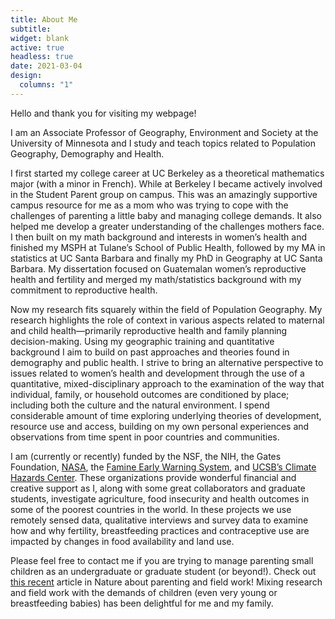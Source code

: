 ```yaml
---
title: About Me
subtitle:
widget: blank
active: true
headless: true
date: 2021-03-04
design:
  columns: "1"
---
```

 
Hello and thank you for visiting my webpage!

I am an Associate Professor of Geography, Environment and Society at the University of Minnesota and I study and teach topics related to Population Geography, Demography and Health.

I first started my college career at UC Berkeley as a theoretical mathematics major (with a minor in French).  While at Berkeley I became actively involved in the Student Parent group on campus.  This was an amazingly supportive campus resource for me as a mom who was trying to cope with the challenges of parenting a little baby and managing college demands.  It also helped me develop a greater understanding of the challenges mothers face.  I then built on my math background and interests in women’s health and finished my MSPH at Tulane’s School of Public Health, followed by my MA in statistics at UC Santa Barbara and finally my PhD in Geography at UC Santa Barbara.  My dissertation focused on Guatemalan women’s reproductive health and fertility and merged my math/statistics background with my commitment to reproductive health.

Now my research fits squarely within the field of Population Geography.  My research highlights the role of context in various aspects related to maternal and child health—primarily reproductive health and family planning decision-making. Using my geographic training and quantitative background I aim to build on past approaches and theories found in demography and public health.  I strive to bring an alternative perspective to issues related to women’s health and development through the use of a quantitative, mixed-disciplinary approach to the examination of the way that individual, family, or household outcomes are conditioned by place; including both the culture and the natural environment.  I spend considerable amount of time exploring underlying theories of development, resource use and access, building on my own personal experiences and observations from time spent in poor countries and communities.

I am (currently or recently) funded by the NSF, the NIH, the Gates Foundation,  [NASA](http://lcluc.umd.edu/), the [Famine Early Warning System](http://www.fews.net/), and [UCSB’s Climate Hazards Center](http://chg.geog.ucsb.edu/).  These organizations provide wonderful financial and creative support as I, along with some great collaborators and graduate students, investigate agriculture, food insecurity and health outcomes in some of the poorest countries in the world. In these projects we use remotely sensed data, qualitative interviews and survey data to examine how and why fertility, breastfeeding practices and contraceptive use are impacted by changes in food availability and land use.

Please feel free to contact me if you are trying to manage parenting small children as an undergraduate or graduate student (or beyond!).   Check out [this recent](https://www.nature.com/articles/d41586-019-01909-w) article in Nature about parenting and field work!  Mixing research and field work with the demands of children (even very young or breastfeeding babies) has been delightful for me and my family.
